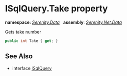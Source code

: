 # ISqlQuery.Take property
**namespace:** *[Serenity.Data](../../README.md#serenity.data-namespace)*   **assembly**: *[Serenity.Net.Data](../../README.md)*

Gets take number

```csharp
public int Take { get; }
```

## See Also

* interface [ISqlQuery](../ISqlQuery.md)
